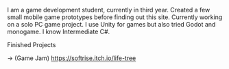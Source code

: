 I am a game development student, currently in third year. Created a few small mobile game prototypes before finding out this site. 
Currently working on a solo PC game project. I use Unity for games but also tried Godot and monogame. I know Intermediate C#.

Finished Projects

-> (Game Jam) https://softrise.itch.io/life-tree 

<!---
That0neDev/That0neDev is a ✨ special ✨ repository because its `README.md` (this file) appears on your GitHub profile.
You can click the Preview link to take a look at your changes.
--->
